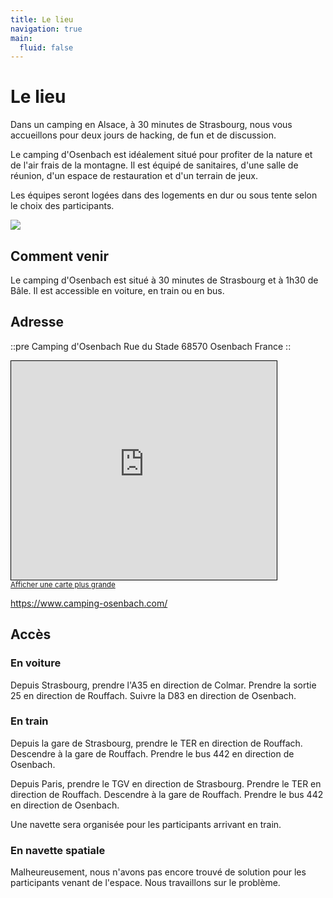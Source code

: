 ```yaml
---
title: Le lieu
navigation: true
main:
  fluid: false
---
```

# Le lieu

Dans un camping en Alsace, à 30 minutes de Strasbourg, nous vous accueillons pour deux jours de hacking, de fun et de discussion.

Le camping d'Osenbach est idéalement situé pour profiter de la nature et de l'air frais de la montagne. Il est équipé de sanitaires, d'une salle de réunion, d'un espace de restauration et d'un terrain de jeux.

Les équipes seront logées dans des logements en dur ou sous tente selon le choix des participants.

![](/hutte.webp)

## Comment venir

Le camping d'Osenbach est situé à 30 minutes de Strasbourg et à 1h30 de Bâle. Il est accessible en voiture, en train ou en bus.

## Adresse

::pre
Camping d'Osenbach
Rue du Stade
68570 Osenbach
France
::

<iframe width="425" height="350" src="https://www.openstreetmap.org/export/embed.html?bbox=7.212814092636109%2C47.9781444761967%2C7.224401235580445%2C47.98424166248035&amp;layer=mapnik" style="border: 1px solid black"></iframe><br/><small><a href="https://www.openstreetmap.org/#map=17/47.98119/7.21861">Afficher une carte plus grande</a></small>

https://www.camping-osenbach.com/

## Accès

### En voiture

Depuis Strasbourg, prendre l'A35 en direction de Colmar. Prendre la sortie 25 en direction de Rouffach. Suivre la D83 en direction de Osenbach.

### En train

Depuis la gare de Strasbourg, prendre le TER en direction de Rouffach. Descendre à la gare de Rouffach. Prendre le bus 442 en direction de Osenbach.

Depuis Paris, prendre le TGV en direction de Strasbourg. Prendre le TER en direction de Rouffach. Descendre à la gare de Rouffach. Prendre le bus 442 en direction de Osenbach.

Une navette sera organisée pour les participants arrivant en train.

### En navette spatiale

Malheureusement, nous n'avons pas encore trouvé de solution pour les participants venant de l'espace. Nous travaillons sur le problème.